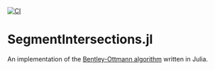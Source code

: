 [![CI](https://github.com/arnauqb/SegmentIntersections.jl/actions/workflows/blank.yml/badge.svg)](https://github.com/arnauqb/SegmentIntersections.jl/actions/workflows/blank.yml)

# SegmentIntersections.jl

An implementation of the [Bentley-Ottmann algorithm](https://en.wikipedia.org/wiki/Bentley%E2%80%93Ottmann_algorithm) written in Julia.
